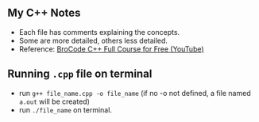 ## My C++ Notes
- Each file has comments explaining the concepts.
- Some are more detailed, others less detailed.
- Reference: [BroCode C++ Full Course for Free (YouTube)](https://www.youtube.com/watch?v=-TkoO8Z07hI&ab_channel=BroCode)

## Running `.cpp` file on terminal
- run `g++ file_name.cpp -o file_name` (if no -o not defined, a file named `a.out` will be created)
- run `./file_name` on terminal. 

